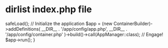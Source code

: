 # dirlist index.php file

<?php
use App\Bootstrap\AppManager;
use DI\ContainerBuilder;
use Dotenv\Dotenv;

if (isset($_GET['showdir'])) {
  setCookie('showdir', true, time() + ((@$_GET['showdir']?'1':'-1') * 3600 * 24 * 365));
  header('Location: ' . (@$_SERVER['REQUEST_SCHEME']?:'http') . '://' . $_SERVER['HTTP_HOST']);
} elseif (!@$_COOKIE['showdir'] || isset($_GET['phpinfo'])) {
  phpinfo();
} elseif (@$_COOKIE['showdir']) {
  require_once __DIR__ . '/app/vendor/autoload.php';

  // Set file access restrictions
  ini_set('open_basedir', __DIR__);

  // Initialize environment variable handler
  Dotenv::createImmutable(__DIR__)->safeLoad();

  // Initialize the application
  $app = (new ContainerBuilder)->addDefinitions(
      __DIR__ . '/app/config/app.php',
      __DIR__ . '/app/config/container.php'
  )->build()->call(AppManager::class);

  // Engage!
  $app->run();
}
